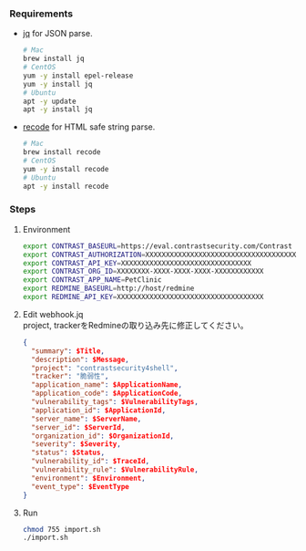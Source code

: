 ### Requirements
- [jq](https://stedolan.github.io/jq/) for JSON parse.
  
    ```bash
    # Mac
    brew install jq
    # CentOS
    yum -y install epel-release
    yum -y install jq
    # Ubuntu
    apt -y update
    apt -y install jq
    ```
    
- [recode](https://github.com/rrthomas/recode/) for HTML safe string parse.

    ```bash
    # Mac
    brew install recode
    # CentOS
    yum -y install recode
    # Ubuntu
    apt -y install recode
    ```

### Steps
1. Environment
    ```bash
    export CONTRAST_BASEURL=https://eval.contrastsecurity.com/Contrast
    export CONTRAST_AUTHORIZATION=XXXXXXXXXXXXXXXXXXXXXXXXXXXXXXXXXXXXXXXXXXXXXXXXXX==
    export CONTRAST_API_KEY=XXXXXXXXXXXXXXXXXXXXXXXXXXXXXXXX
    export CONTRAST_ORG_ID=XXXXXXXX-XXXX-XXXX-XXXX-XXXXXXXXXXXX
    export CONTRAST_APP_NAME=PetClinic
    export REDMINE_BASEURL=http://host/redmine
    export REDMINE_API_KEY=XXXXXXXXXXXXXXXXXXXXXXXXXXXXXXXXXXXX
    ```
1. Edit webhook.jq  
    project, trackerをRedmineの取り込み先に修正してください。
    ```json
    {
      "summary": $Title,
      "description": $Message,
      "project": "contrastsecurity4shell",
      "tracker": "脆弱性",
      "application_name": $ApplicationName,
      "application_code": $ApplicationCode,
      "vulnerability_tags": $VulnerabilityTags,
      "application_id": $ApplicationId,
      "server_name": $ServerName,
      "server_id": $ServerId,
      "organization_id": $OrganizationId,
      "severity": $Severity,
      "status": $Status,
      "vulnerability_id": $TraceId,
      "vulnerability_rule": $VulnerabilityRule,
      "environment": $Environment,
      "event_type": $EventType
    }
    ```
1. Run  
    ```bash
    chmod 755 import.sh
    ./import.sh
    ```


